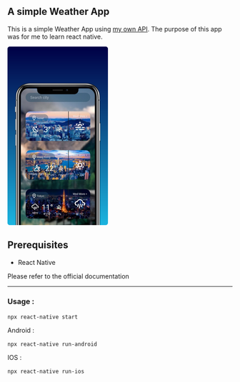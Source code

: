 ## A simple Weather App
This is a simple Weather App using [my own API](https://github.com/Pierrelouisdelx/Weather-API). The purpose of this app was for me to learn react native.

![](assets/images/demo.png)

## Prerequisites
* React Native

Please refer to the official documentation

---

### Usage :
```
npx react-native start
```
Android :
```
npx react-native run-android
```

IOS :
```
npx react-native run-ios
```

